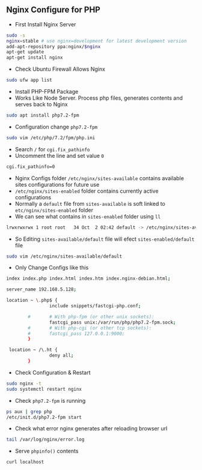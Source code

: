 ## Nginx Configure for PHP

* First Install Nginx Server
```sh
sudo -s
nginx=stable # use nginx=development for latest development version
add-apt-repository ppa:nginx/$nginx
apt-get update
apt-get install nginx
```

* Check Ubuntu Firewall Allows Nginx
```sh
sudo ufw app list
```

* Install PHP-FPM Package 
* Works Like Node Server. Process php files, generates contents and serves back to Nginx
```sh
sudo apt install php7.2-fpm
```

* Configuration change ` php7.2-fpm `
```sh
sudo vim /etc/php/7.2/fpm/php.ini
```

* Search ` / ` for ` cgi.fix_pathinfo `
* Uncomment the line and set value ` 0 `
```sh
cgi.fix_pathinfo=0
```

* Nginx Configs folder ` /etc/nginx/sites-available ` contains available sites configurations for future use
* ` /etc/nginx/sites-enabled ` folder contains currently active configurations
* Normally a ` default ` file from ` sites-available ` is soft linked to ` etc/nginx/sites-enabled ` folder
* We can see what contains in ` sites-enabled ` folder using ` ll `
```sh
lrwxrwxrwx 1 root root   34 Oct  2 02:42 default -> /etc/nginx/sites-available/default
```
* So Editing ` sites-available/default ` file will efect ` sites-enabled/default ` file
```sh
sudo vim /etc/nginx/sites-available/default
```
* Only Change Configs like this
```sh
index index.php index.html index.htm index.nginx-debian.html;

server_name 192.168.5.128;

location ~ \.php$ {
                include snippets/fastcgi-php.conf;

        #       # With php-fpm (or other unix sockets):
                fastcgi_pass unix:/var/run/php/php7.2-fpm.sock;
        #       # With php-cgi (or other tcp sockets):
        #       fastcgi_pass 127.0.0.1:9000;
        }

 location ~ /\.ht {
                deny all;
        }
```

* Check Configuration & Restart
```sh
sudo nginx -t
sudo systemctl restart nginx
```

* Check ` php7.2-fpm ` is running
```sh
ps aux | grep php
/etc/init.d/php7.2-fpm start
```

* Check what error nginx generates after reloading browser url
```sh
tail /var/log/nginx/error.log
```

* Serve ` phpinfo() ` contents
```sh
curl localhost
```
